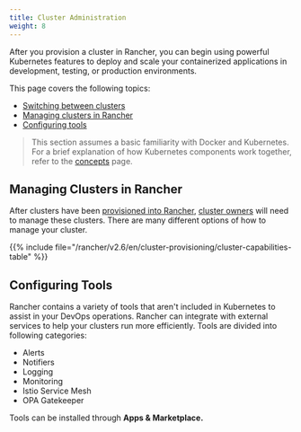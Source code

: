 ```yaml
---
title: Cluster Administration
weight: 8
---
```


After you provision a cluster in Rancher, you can begin using powerful Kubernetes features to deploy and scale your containerized applications in development, testing, or production environments.

This page covers the following topics:

- [Switching between clusters](#switching-between-clusters)
- [Managing clusters in Rancher](#managing-clusters-in-rancher)
- [Configuring tools](#configuring-tools)

> This section assumes a basic familiarity with Docker and Kubernetes. For a brief explanation of how Kubernetes components work together, refer to the [concepts](https://rancher.com/docs/rancher/v2.6/en/overview/concepts) page.

## Managing Clusters in Rancher

After clusters have been [provisioned into Rancher](https://rancher.com/docs/rancher/v2.6/en/cluster-provisioning/), [cluster owners](https://rancher.com/docs/rancher/v2.6/en/admin-settings/rbac/cluster-project-roles/#cluster-roles) will need to manage these clusters. There are many different options of how to manage your cluster. 

{{% include file="/rancher/v2.6/en/cluster-provisioning/cluster-capabilities-table" %}}

## Configuring Tools

Rancher contains a variety of tools that aren't included in Kubernetes to assist in your DevOps operations. Rancher can integrate with external services to help your clusters run more efficiently. Tools are divided into following categories:

- Alerts
- Notifiers
- Logging
- Monitoring
- Istio Service Mesh
- OPA Gatekeeper

Tools can be installed through **Apps & Marketplace.**
